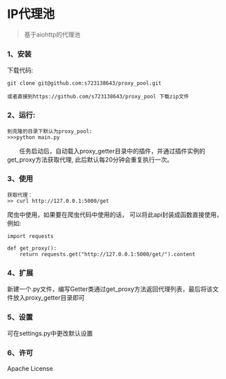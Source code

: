 
IP代理池
=======

> 基于aiohttp的代理池 

### 1、安装

下载代码:
```
git clone git@github.com:s723138643/proxy_pool.git

或者直接到https://github.com/s723138643/proxy_pool 下载zip文件
```

### 2、运行:

```
到克隆的目录下默认为proxy_pool:
>>>python main.py
```

　　任务启动后，自动载入proxy_getter目录中的插件，并通过插件实例的get_proxy方法获取代理, 此后默认每20分钟会重复执行一次。

### 3、使用

    获取代理：
    >> curl http://127.0.0.1:5000/get

爬虫中使用，如果要在爬虫代码中使用的话， 可以将此api封装成函数直接使用，例如:
```
import requests

def get_proxy():
    return requests.get("http://127.0.0.1:5000/get/").content
```

### 4、扩展

新建一个.py文件，编写Getter类通过get_proxy方法返回代理列表，最后将该文件放入proxy_getter目录即可

### 5、设置

可在settings.py中更改默认设置

### 6、许可

Apache License